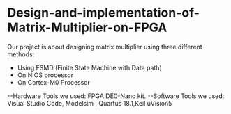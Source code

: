 # Design-and-implementation-of-Matrix-Multiplier-on-FPGA
Our project is about designing matrix multiplier using three different methods:
- Using FSMD (Finite State Machine with Data path)
- On NIOS processor
- On Cortex-M0 Processor

--Hardware Tools we used: FPGA DE0-Nano kit.
--Software Tools we used: Visual Studio Code, Modelsim , Quartus 18.1,Keil uVision5
